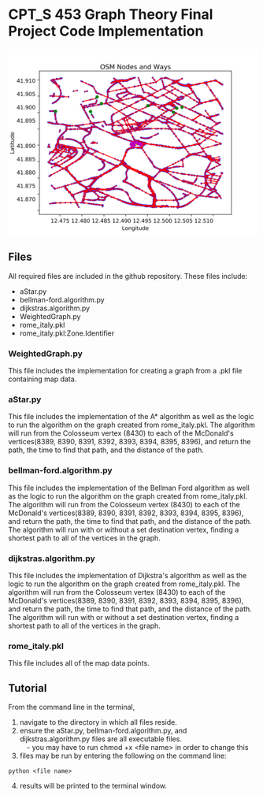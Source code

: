 # CPT_S 453 Graph Theory Final Project Code Implementation  

![Map of Rome](./images/osm.pdf.png)

## Files  
All required files are included in the github repository. These files include:  
- aStar.py  
- bellman-ford.algorithm.py  
- dijkstras.algorithm.py  
- WeightedGraph.py    
- rome_italy.pkl  
- rome_italy.pkl:Zone.Identifier  

### WeightedGraph.py  
This file includes the implementation for creating a graph from a .pkl file containing map data.  

### aStar.py  
This file includes the implementation of the A* algorithm as well as the logic to run the algorithm on the graph created from rome_italy.pkl. The algorithm will run from the Colosseum vertex (8430) to each of the McDonald's vertices(8389, 8390, 8391, 8392, 8393, 8394, 8395, 8396), and return the path, the time to find that path, and the distance of the path.  

### bellman-ford.algorithm.py
This file includes the implementation of the Bellman Ford algorithm as well as the logic to run the algorithm on the graph created from rome_italy.pkl. The algorithm will run from the Colosseum vertex (8430) to each of the McDonald's vertices(8389, 8390, 8391, 8392, 8393, 8394, 8395, 8396), and return the path, the time to find that path, and the distance of the path. The algorithm will run with or without a set destination vertex, finding a shortest path to all of the vertices in the graph. 

### dijkstras.algorithm.py  
This file includes the implementation of Dijkstra's algorithm as well as the logic to run the algorithm on the graph created from rome_italy.pkl. The algorithm will run from the Colosseum vertex (8430) to each of the McDonald's vertices(8389, 8390, 8391, 8392, 8393, 8394, 8395, 8396), and return the path, the time to find that path, and the distance of the path. The algorithm will run with or without a set destination vertex, finding a shortest path to all of the vertices in the graph.

### rome_italy.pkl  
This file includes all of the map data points.  

## Tutorial 
From the command line in the terminal,
1. navigate to the directory in which all files reside.  
2. ensure the aStar.py, bellman-ford.algorithm.py, and dijkstras.algorithm.py files are all executable files.  
&emsp;- you may have to run chmod +x \<file name\> in order to change this  
3. files may be run by entering the following on the command line:  
```
python <file name>  
``` 
4. results will be printed to the terminal window.